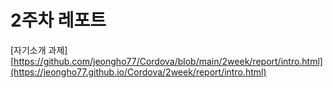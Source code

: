 # 2주차 레포트

[자기소개 과제] [https://github.com/jeongho77/Cordova/blob/main/2week/report/intro.html](https://jeongho77.github.io/Cordova/2week/report/intro.html)
